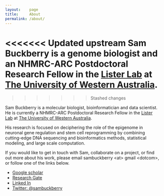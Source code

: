 ```yaml
---
layout:    page
title:     About
permalink: /about/
---
```


<<<<<<< Updated upstream
Sam Buckberry is a genome biologist and an NHMRC-ARC Postdoctoral Research Fellow in the [Lister Lab](http://listerlab.org) at [The University of Western Australia](http://www.uwa.edu.au/).
=======
>>>>>>> Stashed changes

Sam Buckberry is a molecular biologist, bioinformatician and data scientist. He is currently a NHMRC-ARC Postdoctoral Research Fellow in the [Lister Lab](http://listerlab.org) at [The University of Western Australia](http://www.uwa.edu.au/). 

His research is focused on deciphering the role of the epigenome in neuronal gene regulation and stem cell reprogramming by combining cutting-edge DNA sequencing and bioinformatics methods, statistical modeling, and large scale computation. 


If you would like to get in touch with Sam, collaborate on a project, or find out more about his work, please email sambuckberry \<at\> gmail \<dotcom\>, or follow one of the links below.

- [Google scholar](https://scholar.google.com.au/citations?hl=en&user=b--b_fUAAAAJ)
- [Research Gate](https://www.researchgate.net/profile/Sam_Buckberry)
- [Linked In](https://au.linkedin.com/in/sambuckberry)
- [Twitter: @sambuckberry](https://twitter.com/sambuckberry)

